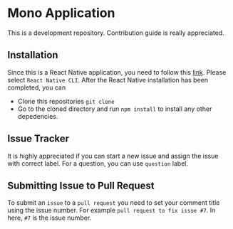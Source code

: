 # Mono Application
This is a development repository. Contribution guide is really appreciated.

## Installation
Since this is a React Native application, you need to follow this [link](https://facebook.github.io/react-native/docs/getting-started). Please select `React Native CLI`. After the React Native installation has been completed, you can

- Clone this repositories `git clone`
- Go to the cloned directory and run `npm install` to install any other depedencies.

## Issue Tracker
It is highly appreciated if you can start a new issue and assign the issue with correct label. For a question, you can use `question` label.

## Submitting Issue to Pull Request
To submit an `issue` to a `pull request` you need to set your comment title using the issue number. For example `pull request to fix issue #7`. In here, `#7` is the issue number.